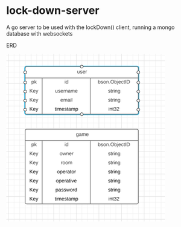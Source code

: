 # lock-down-server
A go server to be used with the lockDown() client, running a mongo database with websockets


ERD

![ERD](/images/erd.jpg)
